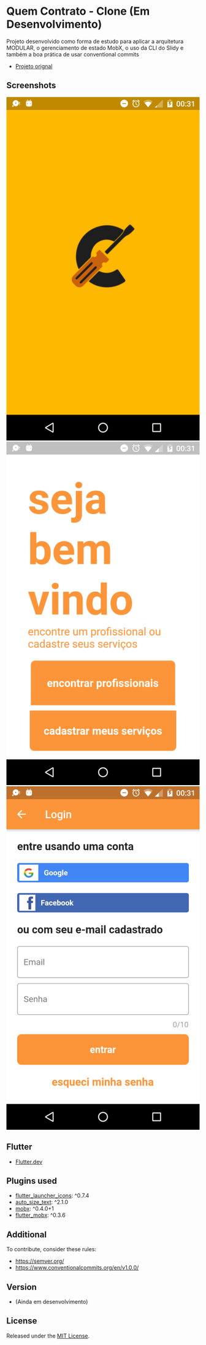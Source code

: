 # Quem Contrato - Clone (Em Desenvolvimento)

Projeto desenvolvido como forma de estudo para aplicar a arquitetura MODULAR, o gerenciamento de estado MobX, o uso da CLI do Slidy e também a boa prática de usar conventional commits

- [Projeto orignal](http://quemcontrato.com.br/)

## Screenshots

<p align="center">
  <img src="screenshots/splash_screen.png">
  <img src="screenshots/home_page.png">
  <img src="screenshots/login_page.png">
</p>

## Flutter

- [Flutter.dev](https://flutter.dev/)

## Plugins used

- [flutter_launcher_icons](https://pub.dev/packages/flutter_launcher_icons): ^0.7.4
- [auto_size_text](https://pub.dev/packages/auto_size_text): ^2.1.0
- [mobx](https://pub.dev/packages/mobx): ^0.4.0+1
- [flutter_mobx](https://pub.dev/packages/flutter_mobx): ^0.3.6

## Additional

To contribute, consider these rules:

- https://semver.org/
- https://www.conventionalcommits.org/en/v1.0.0/

## Version

- (Ainda em desenvolvimento)

## License

Released under the [MIT License](http://opensource.org/licenses/MIT).
